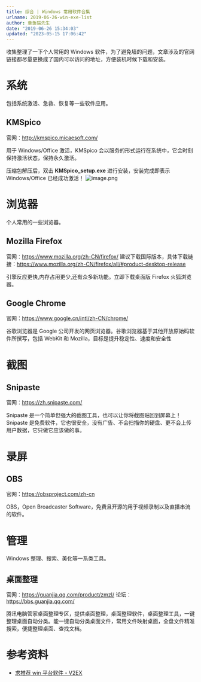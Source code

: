 ```yaml
---
title: 综合 | Windows 常用软件合集
urlname: 2019-06-26-win-exe-list
author: 章鱼猫先生
date: "2019-06-26 15:34:03"
updated: "2023-05-15 17:06:42"
---
```


收集整理了一下个人常用的 Windows 软件，为了避免墙的问题，文章涉及的官网链接都尽量更换成了国内可以访问的地址，方便装机时候下载和安装。

# 系统

包括系统激活、急救、恢复等一些软件应用。

## KMSpico

官网：<http://kmspico.micaesoft.com/>

用于 Windows/Office 激活，KMSpico 会以服务的形式运行在系统中，它会时刻保持激活状态，保持永久激活。

压缩包解压后，双击 **KMSpico_setup.exe** 进行安装，安装完成即表示 Windows/Office 已经成功激活！
![image.png](https://shub-1251708715.cos.ap-guangzhou.myqcloud.com/elog-cookbook-img/FrBeS_h9hl6hVdMcovoe8w-9lPWQ.png)

# 浏览器

个人常用的一些浏览器。

## Mozilla Firefox

官网：<https://www.mozilla.org/zh-CN/firefox/>
建议下载国际版本，具体下载链接：<https://www.mozilla.org/zh-CN/firefox/all/#product-desktop-release>

引擎反应更快,内存占用更少,还有众多新功能。立即下载桌面版 Firefox 火狐浏览器。

## Google Chrome

官网：<https://www.google.cn/intl/zh-CN/chrome/>

谷歌浏览器是 Google 公司开发的网页浏览器。谷歌浏览器基于其他开放原始码软件所撰写，包括 WebKit 和 Mozilla，目标是提升稳定性、速度和安全性

# 截图

## Snipaste

官网：<https://zh.snipaste.com/>

Snipaste 是一个简单但强大的截图工具，也可以让你将截图贴回到屏幕上！Snipaste 是免费软件，它也很安全，没有广告、不会扫描你的硬盘、更不会上传用户数据，它只做它应该做的事。

# 录屏

## OBS

官网：<https://obsproject.com/zh-cn>

OBS，Open Broadcaster Software，免费且开源的用于视频录制以及直播串流的软件。

# 管理

Windows 整理、搜索、美化等一系类工具。

## 桌面整理

官网：<https://guanjia.qq.com/product/zmzl/>
论坛：<https://bbs.guanjia.qq.com/>

腾讯电脑管家桌面整理专区，提供桌面整理，桌面整理软件，桌面整理工具，一键整理桌面自动分类。能一键自动分类桌面文件，常用文件映射桌面，全盘文件精准搜索，便捷整理桌面、查找文档。

# 参考资料

- [求推荐 win 平台软件 - V2EX](https://www.v2ex.com/t/844262)
